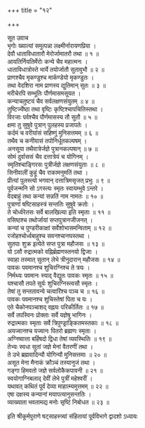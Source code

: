 +++
title = "१२"

+++

सूत उवाच  
भृगोः ख्यात्यां समुत्पन्ना लक्ष्मीर्नारायणप्रिया ।  
देवौ धाताविधातारौ मेरोर्जामातरौ तथा ॥ १ ॥  
आयतिर्नियतिर्मेरोः कन्ये चैव महात्मनः ।  
धाताविधात्रोस्ते भार्ये तयोर्जातौ सुतावुभौ ॥ २ ॥  
प्राणश्चैव मृकण्डुश्च मार्कण्डेयो मृकण्डुतः ।  
तथा वेदशिरा नाम प्राणस्य द्युतिमान् सुतः ॥ ३ ॥  
मरीचेरपि सम्भूतिः पौर्णमासमसूयत ।  
कन्याचतुष्टयं चैव सर्वलक्षणसंयुतम् ॥ ४ ॥  
तुष्टिर्ज्येष्ठा तथा वृष्टिः कृष्टिश्चापचितिस्तथा ।  
विरजाः पर्वश्चैव पौर्णमासस्य तौ सुतौ ॥ ५ ॥  
क्षमा तु सुषुवे पुत्रान् पुलहस्य प्रजापतेः ।  
कर्दमं च वरीयांसं सहिष्णुं मुनिसत्तमम् ॥ ६ ॥  
तथैव च कनीयासं तपोनिर्धूतकल्पषम् ।  
अनसूया तथैवात्रेर्जज्ञे पुत्रानकल्पषान् ॥ ७ ॥  
सोमं दुर्वाससं चैव दत्तात्रेयं च योगिनम् ।  
स्मृतिश्चाङ्गिरसः पुत्रीर्जज्ञे लक्षणसंयुताः ॥ ८ ॥  
सिनीवालीं कुहूं चैव राकामनुमतिं तथा ।  
प्रीत्यां पुलस्त्यो भगवान् दत्तात्रिमसृजत् प्रभुः ॥ ९ ॥  
पूर्वजन्मनि सो ऽगस्त्यः स्मृतः स्वायम्भुवे ऽन्तरे ।  
वेदबाहुं तथा कन्यां सन्नतिं नाम नामतः ॥ १० ॥  
पुत्राणां षष्टिसाहस्त्रं सन्ततिः सुषुवे क्रतोः ।  
ते चोर्ध्वरेतसः सर्वे बालखिल्या इति स्मृताः ॥ ११ ॥  
वसिष्ठश्च तथोर्जायां सप्तपुत्रानजीजनत् ।  
कन्यां च पुण्डरीकाक्षां सर्वेशोभासमन्विताम् ॥ १२ ॥  
रजोहश्चोर्ध्वबाहुश्च सवनश्चानघस्तथा ।  
सुतपाः शुक्र इत्येते सप्त पुत्रा महौजसः ॥ १३ ॥  
यो ऽसौ रुद्रात्मको वह्निर्ब्रह्मणस्तनयो द्विजाः ।  
स्वाहा तस्मात् सुतान् लेभे त्रीनुदारान् महौजसः ॥ १४ ॥  
पावकः पवमानश्च शुचिरग्निश्च ते त्रयः ।  
निर्मथ्यः पवमानः स्याद् वैद्युतः पावकः स्मृतः ॥ १५ ॥  
यश्चासौ तपते सूर्यः शुचिरग्निस्त्वसौ स्मृतः ।  
तेषां तु सन्ततावन्ये चत्वारिंश्च पञ्च च ॥ १६ ॥  
पावकः पवमानश्च शुचिस्तेषां पिता च यः ।  
एते चैकोनपञ्चाशद् वह्नयः परिकीर्तितः ॥ १७ ॥  
सर्वे तपस्विनः प्रोक्ताः सर्वे यज्ञेषु भागिनः ।  
रुद्रात्मकाः स्मृताः सर्वे त्रिपुण्ड्राङ्कितमस्तकाः ॥ १८ ॥  
अयज्वानश्च यज्वानः पितरो ब्रह्मणः स्मृताः ।  
अग्निष्वात्ता बर्हिषदो द्विधा तेषां व्यवस्थितिः ॥ १९ ॥  
तेभ्यः स्वधा सुतां जज्ञे मेनां वैतरणीं तथा ।  
ते उभे ब्रह्मवादिन्यौ योगिन्यौ मुनिसत्तमाः ॥ २० ॥  
असूत मेना मैनाकं क्रौञ्चं तस्यानुजं तथा ।  
गङ्गा हिमवतो जज्ञे सर्वलोकैकपावनी ॥ २१ ॥  
स्वयोगाग्निबलाद् देवीं लेभे पुत्रीं महेश्वरीं ।  
यथावत् कथितं पूर्वं देव्या माहात्म्यमुत्तमम् ॥ २२ ॥  
एषा दक्षस्य कन्यानां मयापत्यानुसन्ततिः ।  
व्याख्याता भवतामद्य मनोः सृष्टिं निबोधत ॥ २३ ॥  
    
इति श्रीकूर्मपुराणे षट्साहस्त्र्यां संहितायां पूर्वविभागे द्वादशो ऽध्यायः

